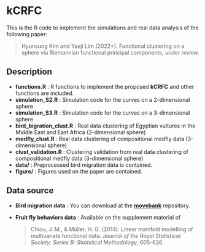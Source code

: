 # kCRFC

This is the R code to implement the simulations and real data analysis of the following paper:
> Hyunsung Kim and Yaeji Lim (2022+). Functional clustering on a sphere via Riemannian functional principal components, *under review.*

## Description

- **functions.R** : R functions to implement the proposed **kCRFC** and other functions are included.
- **simulation_S2.R** : Simulation code for the curves on a 2-dimensional sphere
- **simulation_S3.R** : Simulation code for the curves on a 3-dimensional sphere
- **bird_bigration_clust.R** : Real data clustering of Egyptian vultures in the Middle East and East Africa (2-dimensional sphere)
- **medfly_clust.R** : Real data clustering of compositional medfly data (3-dimensional sphere)
- **clust_validation.R** : Clustering validation from real data clustering of compositional medfly data (3-dimensional sphere)
- **data/** : Preprocessed bird migration data is contained.
- **figure/** : Figures used on the paper are contained.



## Data source

- **Bird migration data** : You can download at the [**movebank**](https://www.movebank.org/cms/webapp?gwt_fragment=page=studies,path=study9651291) repository.

- **Fruit fly behaviors data** : Available on the supplement material of 

  > Chiou, J. M., & Müller, H. G. (2014). Linear manifold modelling of multivariate functional data. *Journal of the Royal Statistical Society: Series B: Statistical Methodology*, 605-626.
